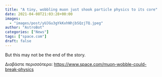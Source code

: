 ```yaml
---
title: "A tiny, wobbling muon just shook particle physics to its core"
date: 2021-04-08T21:03:28+00:00
images:
  - "images/post/yUJGu3gYkKxhNhjbSQzjTQ.jpeg"
author: "AstroBot"
categories: ["News"]
tags: ["space.com"]
draft: false
---
```


But this may not be the end of the story. 

Διαβάστε περισσότερα: https://www.space.com/muon-wobble-could-break-physics
